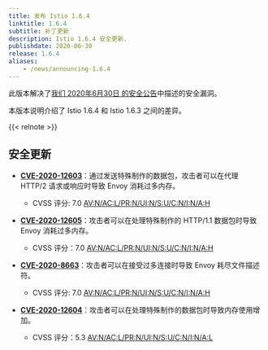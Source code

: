 ```yaml
---
title: 发布 Istio 1.6.4
linktitle: 1.6.4
subtitle: 补丁更新
description: Istio 1.6.4 安全更新.
publishdate: 2020-06-30
release: 1.6.4
aliases:
    - /news/announcing-1.6.4
---
```


此版本解决了[我们 2020年6月30日 的安全公告](/zh/news/security/istio-security-2020-007)中描述的安全漏洞。

本版本说明介绍了 Istio 1.6.4 和 Istio 1.6.3 之间的差异。

{{< relnote >}}

## 安全更新

* __[CVE-2020-12603](https://cve.mitre.org/cgi-bin/cvename.cgi?name=CVE-2020-12603)__：通过发送特殊制作的数据包，攻击者可以在代理 HTTP/2 请求或响应时导致 Envoy 消耗过多内存。
    * CVSS 评分: 7.0 [AV:N/AC:L/PR:N/UI:N/S:U/C:N/I:N/A:H](https://nvd.nist.gov/vuln-metrics/cvss/v3-calculator?vector=AV:N/AC:L/PR:N/UI:N/S:U/C:N/I:N/A:H&version=3.1)

* __[CVE-2020-12605](https://cve.mitre.org/cgi-bin/cvename.cgi?name=CVE-2020-12605)__：攻击者可以在处理特殊制作的 HTTP/1.1 数据包时导致 Envoy 消耗过多内存。
    * CVSS 评分：7.0 [AV:N/AC:L/PR:N/UI:N/S:U/C:N/I:N/A:H](https://nvd.nist.gov/vuln-metrics/cvss/v3-calculator?vector=AV:N/AC:L/PR:N/UI:N/S:U/C:N/I:N/A:H&version=3.1)

* __[CVE-2020-8663](https://cve.mitre.org/cgi-bin/cvename.cgi?name=CVE-2020-8663)__：攻击者可以在接受过多连接时导致 Envoy 耗尽文件描述符。
    * CVSS 评分: 7.0 [AV:N/AC:L/PR:N/UI:N/S:U/C:N/I:N/A:H](https://nvd.nist.gov/vuln-metrics/cvss/v3-calculator?vector=AV:N/AC:L/PR:N/UI:N/S:U/C:N/I:N/A:H&version=3.1)

* __[CVE-2020-12604](https://cve.mitre.org/cgi-bin/cvename.cgi?name=CVE-2020-12604)__：攻击者可以在处理特殊制作的数据包时导致内存使用增加。
    * CVSS 评分：5.3 [AV:N/AC:L/PR:N/UI:N/S:U/C:N/I:N/A:L](https://nvd.nist.gov/vuln-metrics/cvss/v3-calculator?vector=AV:N/AC:L/PR:N/UI:N/S:U/C:N/I:N/A:H&version=3.1)